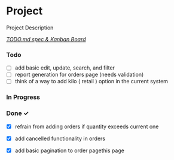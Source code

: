 # Project

Project Description

<em>[TODO.md spec & Kanban Board](https://bit.ly/3fCwKfM)</em>

### Todo

- [ ] add basic edit, update, search, and filter  
- [ ] report generation for orders page (needs validation)  
- [ ] think of a way to add kilo ( retail ) option in the current system  

### In Progress


### Done ✓

- [x] refrain from adding orders if quantity exceeds current one  
- [x] add cancelled functionality in orders  
- [x] add basic pagination to order pagethis page  


